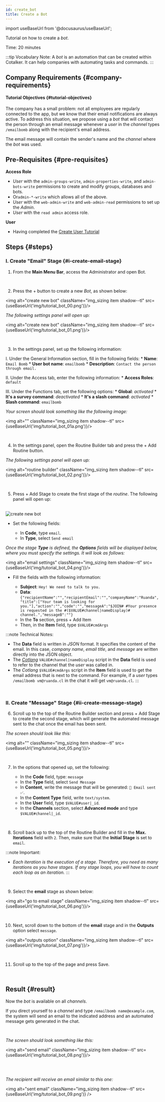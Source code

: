 ```yaml
---
id: create_bot
title: Create a Bot
---
```

import useBaseUrl from '@docusaurus/useBaseUrl'; 

Tutorial on how to create a _bot_.

Time: 20 minutes

:::tip Vocabulary Note:
A _bot_ is an automation that can be created within Cotalker. It can help companies with automating tasks and commands.
:::

## Company Requirements {#company-requirements}
#### Tutorial Objectives {#tutorial-objectives}

The company has a small problem: not all employees are regularly connected to the app, but we know that their email notifications are always active. To address this situation, we propose using a _bot_ that will contact the person through an email message whenever a _user_ in the _channel_ types `/emailbomb` along with the recipient's email address.

The email message will contain the sender's name and the _channel_ where the _bot_ was used.

## Pre-Requisites {#pre-requisites}

**Access Role**
* _User_ with the `admin-groups-write`, `admin-properties-write`,  and `admin-bots-write` permissions to create and modify groups, databases and bots. 
* Or`admin-*-write` which allows all of the above. 
* _User_ with the `web-admin-write` and `web-admin-read` permissions to set up the _Admin_.
* _User_ with the `read admin` access role.

**User**
* Having completed the [Create User Tutorial](create_user)

## Steps {#steps}
### I. Create "Email" Stage {#i-create-email-stage}
<div className="alert alert--secondary">

1. From the **Main Menu Bar**, access the <span className="badge badge--primary">Administrator</span> and open <span className="badge badge--primary">Bot</span>.

</div>
<br/>

<div className="alert alert--secondary">

2. Press the <span className="badge badge--primary">+</span> button to create a new _Bot_, as shown below:

<img alt="create new bot" className="img_sizing item shadow--tl" src={useBaseUrl('img/tutorial_bot_00.png')}/>
<br/>

_The following settings panel will open up:_

<img alt="create new bot" className="img_sizing item shadow--tl" src={useBaseUrl('img/tutorial_bot_01.png')}/>
<br/>

</div>
<br/>

<div className="alert alert--secondary">

3. In the settings panel, set up the following information:

  I. Under the <span className="badge badge--primary">General Information</span> section, fill in the following fields:
    * **Name**: `Email Bomb`
    * **User bot name**: `emailbomb`
    * **Description**: `Contact the person through email.`

  II. Under the <span className="badge badge--primary">Access</span> tab, enter the following information:
    * **Access Roles**: `default`

  III. Under the <span className="badge badge--primary">Functions</span> tab, set the following options:
    * **Global**: _activated_
    * **It's a survey command**: _deactivated_
    * **It's a slash command**: _activated_
    * **Slash command**: `emailbomb`

_Your screen should look something like the following image:_

<img alt="" className="img_sizing item shadow--tl" src={useBaseUrl('img/tutorial_bot_01a.png')}/>

</div>
<br/>

<div className="alert alert--secondary">

4. In the settings panel, open the <span className="badge badge--primary">Routine Builder</span> tab and press the <span className="badge badge--primary">+ Add Routine</span> button.

  _The following settings panel will open up:_

<img alt="routine builder" className="img_sizing item shadow--tl" src={useBaseUrl('img/tutorial_bot_02.png')}/>
<br/>

</div>
<br/>

<div className="alert alert--secondary">

5. Press <span className="badge badge--primary">+ Add Stage</span> to create the first stage of the _routine_. The following panel will open up:

<br/>
<img alt="create new bot" className="img_sizing item shadow--tl" src={useBaseUrl('img/tutorial_bot_03.png')}/>
<br/>

  - Set the following fields:

    - In **Code**, type `email`.
    - In **Type**, select `Send email`

  _Once the stage **Type** is defined, the **Options** fields will be displayed below, where you must specify the settings. It will look as follows:_

<img alt="email settings" className="img_sizing item shadow--tl" src={useBaseUrl('img/tutorial_bot_04.png')}/>
<br/>

- Fill the fields with the following information:

  * **Subject**: `Hey! We need to talk to you.`
  * **Data**: `{"recipientName":"","recipientEmail":"","companyName":"Ruanda","title":["Your team is looking for you."],"action":"","code":"","messageA":"$JOIN# #Your presence is requested in the #($VALUE#channel|nameDisplay)# channel.","messageB":""}`
  * In the **To** section, press <span className="badge badge--primary">+ Add Item</span>
  * Then, in the **Item** field, type `$VALUE#cmdArgs`

:::note Technical Notes:
- The **Data** field is written in _JSON_ format. It specifies the content of the email. In this case, _company name_, _email title_, and _message_ are written directly into the JSON object.
- The [_Cotlang_](/docs/documentation/automation/admin_cotlang) `VALUE#channel|nameDisplay` script in the **Data** field is used to refer to the channel that the _user_ was called in.
- The _Cotlang_ `$VALUE#cmdArgs` script in the **Item** field is used to get the email address that is next to the command. For example, if a _user_ types `/emailbomb vm@ruanda.cl` in the chat it will get `vm@ruanda.cl`.
:::

</div>
<br/>

### II. Create "Message" Stage {#ii-create-message-stage}

<div className="alert alert--secondary">

6. Scroll up to the top of the <span className="badge badge--primary">Routine Builder</span> section and press <span className="badge badge--primary">+ Add Stage</span> to create the second stage, which will generate the automated message sent to the chat once the email has been sent.

  _The screen should look like this:_

<img alt="" className="img_sizing item shadow--tl" src={useBaseUrl('img/tutorial_bot_05.png')}/>
<br/>

</div>
<br/>

<div className="alert alert--secondary">

7. In the options that opened up, set the following:

    - In the **Code** field, type: `message` 
    - In the **Type** field, select `Send Message` 
    - In **Content**, write the message that will be generated: `📩 Email sent ✅`.
    - In the **Content Type** field, write `text/system`.
    - In the **User** field, type `$VALUE#user|_id`.
    - In the **Channels** section, select **Advanced mode** and type `$VALUE#channel|_id`.

</div>
<br/>

<div className="alert alert--secondary">

8. Scroll back up to the top of the <span className="badge badge--primary">Routine Builder</span> and fill in the **Max. Iterations** field with `2`. Then, make sure that the **Initial Stage** is set to `email`.

:::note Important:
- _Each iteration is the execution of a stage. Therefore, you need as many iterations as you have stages. If any stage loops, you will have to count each loop as an iteration._
:::

</div>
<br/>

<div className="alert alert--secondary">

9. Select the **email** stage as shown below:

<img alt="go to email stage" className="img_sizing item shadow--tl" src={useBaseUrl('img/tutorial_bot_06.png')}/>
<br/>

</div>
<br/>

<div className="alert alert--secondary">

10. Next, scroll down to the bottom of the **email** stage and in the **Outputs** option select `message`.

<img alt="outputs option" className="img_sizing item shadow--tl" src={useBaseUrl('img/tutorial_bot_07.png')}/>
<br/>

</div>
<br/>

<div className="alert alert--secondary">

11. Scroll up to the top of the page and press <span className="badge badge--primary">Save</span>.

</div>
<br/>

## Result {#result}

Now the _bot_ is available on all _channels_.

If you direct yourself to a _channel_ and type `/emailbomb name@example.com`, the system will send an email to the indicated address and an automated message gets generated in the chat.

<br/>

_The screen should look something like this:_


<img alt="send email" className="img_sizing item shadow--tl" src={useBaseUrl('img/tutorial_bot_08.png')}/>

<br/>
<br/>

_The recipient will receive an email similar to this one:_

<img alt="sent email" className="img_sizing item shadow--tl" src={useBaseUrl('img/tutorial_bot_09.png')} />

<br/>

